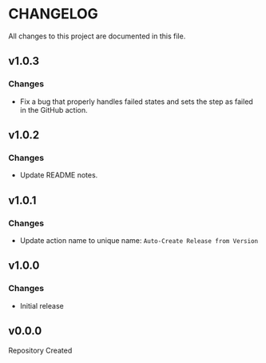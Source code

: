 # CHANGELOG

All changes to this project are documented in this file.

## v1.0.3

### Changes

- Fix a bug that properly handles failed states and sets the step as failed in the GitHub action.

## v1.0.2

### Changes

- Update README notes.

## v1.0.1

### Changes

- Update action name to unique name: `Auto-Create Release from Version`

## v1.0.0

### Changes

- Initial release

## v0.0.0

Repository Created
